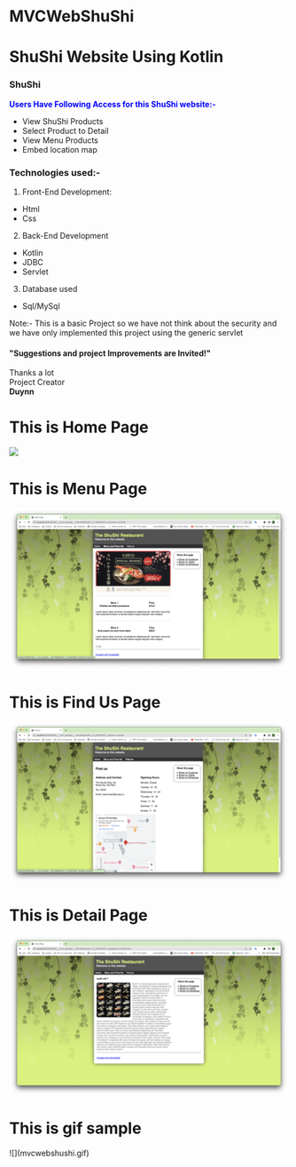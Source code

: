 # MVCWebShuShi
# ShuShi Website Using Kotlin
### ShuShi
<span style="color:blue">**Users Have Following Access for this ShuShi website:-**</span>
- View ShuShi Products
- Select Product to Detail
- View Menu Products
- Embed location map

### Technologies used:-
1. Front-End Development:
- Html
- Css

2. Back-End Development
- Kotlin
- JDBC
- Servlet

3. Database used
- Sql/MySql


Note:- This is a basic Project so we have not think about the security and we have only implemented this project using the generic servlet

#### "Suggestions and project Improvements are Invited!"

<bold>Thanks a lot</bold><br/>
Project Creator<br/>
<b>Duynn</b>

<h1>This is Home Page</h1>
<img src="screen_short/home_page.png">

<h1>This is Menu Page</h1>
<img src="screen_short/menu_page.png">

<h1>This is Find Us Page</h1>
<img src="screen_short/find_us_page.png">

<h1>This is Detail Page</h1>
<img src="screen_short/detail_page.png">

<h1>This is gif sample</h1>
![](mvcwebshushi.gif)

